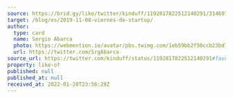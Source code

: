 ```yaml
---
source: https://brid.gy/like/twitter/kinduff/1192817822512140291/314691580
target: /blog/es/2019-11-08-viernes-de-startup/
author:
  type: card
  name: Sergio Abarca
  photo: https://webmention.io/avatar/pbs.twimg.com/1eb59bb2f50ccb23bd7e2ca0177a9410a2601eaacfeb2be99623af2ef014912d.jpg
  url: https://twitter.com/SrgAbarca
source_url: https://twitter.com/kinduff/status/1192817822512140291#favorited-by-314691580
property: like-of
published: null
published_at: null
received_at: 2022-01-28T23:56:29Z
---
```


